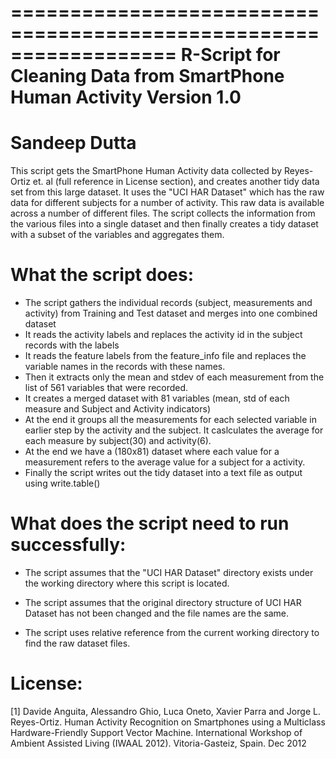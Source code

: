==================================================================
R-Script for Cleaning Data from SmartPhone Human Activity
Version 1.0
==================================================================
Sandeep Dutta
==================================================================

This script gets the SmartPhone Human Activity data collected by Reyes-Ortiz et. al (full reference in License section),
and creates another tidy data set from this large dataset. It uses the "UCI HAR Dataset" which has the raw data for different subjects for a number of activity. This raw data is available across a number of different files. The script collects the information from the various files into a single dataset and then finally creates a tidy dataset with a subset of the variables and aggregates them.

What the script does:
======================================

- The script gathers the individual records (subject, measurements and activity) from Training and Test dataset and merges into one combined dataset
- It reads the activity labels and replaces the activity id in the subject records with the labels
- It reads the feature labels from the feature_info file and replaces the variable names in the records with these names.
- Then it extracts only the mean and stdev of each measurement from the list of 561 variables that were recorded.
- It creates a merged dataset with 81 variables (mean, std of each measure and Subject and Activity indicators)
- At the end it groups all the measurements for each selected variable in earlier step by the activity and the subject. It caslculates the average for each measure by subject(30) and activity(6).
- At the end we have a (180x81) dataset where each value for a measurement refers to the average value for a subject for a activity.
- Finally the script writes out the tidy dataset into a text file as output using write.table()

What does the script need to run successfully:
=========================================

- The script assumes that the "UCI HAR Dataset" directory exists under the working directory where this script is located.

- The script assumes that the original directory structure of UCI HAR Dataset has not been changed and the file names are the same.

- The script uses relative reference from the current working directory to find the raw dataset files.


License:
========
[1] Davide Anguita, Alessandro Ghio, Luca Oneto, Xavier Parra and Jorge L. Reyes-Ortiz. Human Activity Recognition on Smartphones using a Multiclass Hardware-Friendly Support Vector Machine. International Workshop of Ambient Assisted Living (IWAAL 2012). Vitoria-Gasteiz, Spain. Dec 2012

